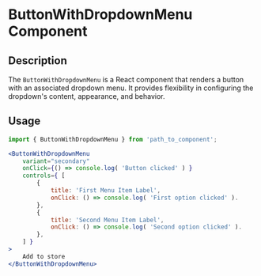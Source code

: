 # ButtonWithDropdownMenu Component

## Description

The `ButtonWithDropdownMenu` is a React component that renders a button with an associated dropdown menu. It provides flexibility in configuring the dropdown's content, appearance, and behavior.

## Usage

```jsx
import { ButtonWithDropdownMenu } from 'path_to_component';

<ButtonWithDropdownMenu
    variant="secondary"
    onClick={() => console.log( 'Button clicked' ) }
    controls={ [
        {
            title: 'First Menu Item Label',
            onClick: () => console.log( 'First option clicked' ).
        },
        {
            title: 'Second Menu Item Label',
            onClick: () => console.log( 'Second option clicked' ).
        },
    ] }
>
    Add to store
</ButtonWithDropdownMenu>
```
